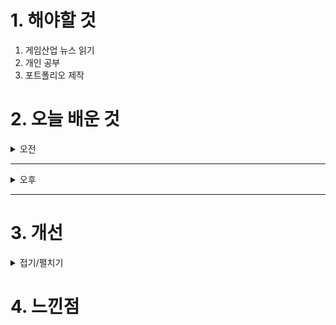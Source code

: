 
# 1. 해야할 것

1. 게임산업 뉴스 읽기 
2. 개인 공부  
3. 포트폴리오 제작



# 2. 오늘 배운 것

<details>
<summary>오전</summary>

## 오늘의 뉴스
### [기사: 패스오브엑자일2 피시방 체류시간 1위](https://www.inven.co.kr/webzine/news/?news=301858)
![image](https://github.com/user-attachments/assets/11f32839-08f6-46b9-adc2-5fbe156f6792)
```
패스오브엑자일2 출시와 피시방에서 체류시간1위를 했다.
아마 다양한 테크트리와 템트리를 연구하면서 게임을 깊이 파볼수 있는게 매력으로 보인다.
이 게임 자체의 매력도 있지만
내가 게임을 즐길 수 있게 도와주는 친구들과 함께 게임을 할 수 있게 바뀐 길드와 파티 시스템들이
게임에 접근하고 플레이하는게 쉬워진 부분인 것 같다.
```

</details>

****

<details>
<summary>오후</summary>


</details>

****


# 3. 개선


<details>
<summary>접기/펼치기</summary>


</details>



# 4. 느낀점


